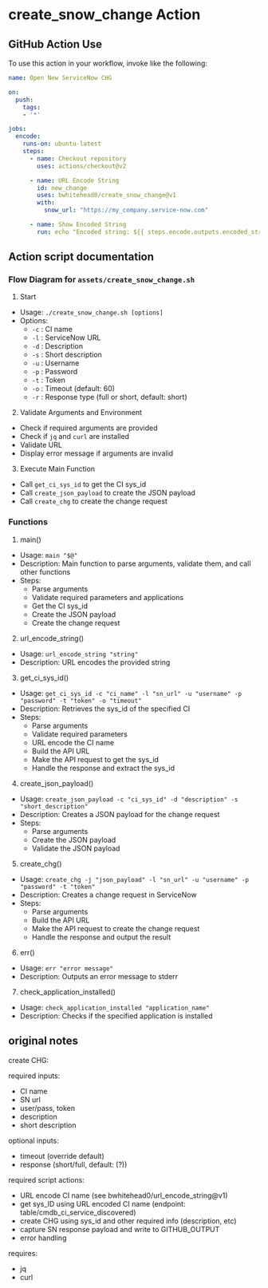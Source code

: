 # create_snow_change Action

## GitHub Action Use

To use this action in your workflow, invoke like the following:

```yaml
name: Open New ServiceNow CHG

on:
  push:
    tags:
    - '*'

jobs:
  encode:
    runs-on: ubuntu-latest
    steps:
      - name: Checkout repository
        uses: actions/checkout@v2

      - name: URL Encode String
        id: new_change
        uses: bwhitehead0/create_snow_change@v1
        with:
          snow_url: "https://my_company.service-now.com"

      - name: Show Encoded String
        run: echo "Encoded string: ${{ steps.encode.outputs.encoded_string }}"
```

## Action script documentation

### Flow Diagram for `assets/create_snow_change.sh`

1. Start
  - Usage: `./create_snow_change.sh [options]`
  - Options:
    - `-c` : CI name
    - `-l` : ServiceNow URL
    - `-d` : Description
    - `-s` : Short description
    - `-u` : Username
    - `-p` : Password
    - `-t` : Token
    - `-o` : Timeout (default: 60)
    - `-r` : Response type (full or short, default: short)
2. Validate Arguments and Environment
  - Check if required arguments are provided
  - Check if `jq` and `curl` are installed
  - Validate URL
  - Display error message if arguments are invalid
3. Execute Main Function
  - Call `get_ci_sys_id` to get the CI sys_id
  - Call `create_json_payload` to create the JSON payload
  - Call `create_chg` to create the change request

### Functions

1. main()
  - Usage: `main "$@"`
  - Description: Main function to parse arguments, validate them, and call other functions
  - Steps:
    - Parse arguments
    - Validate required parameters and applications
    - Get the CI sys_id
    - Create the JSON payload
    - Create the change request

2. url_encode_string()
  - Usage: `url_encode_string "string"`
  - Description: URL encodes the provided string

3. get_ci_sys_id()
  - Usage: `get_ci_sys_id -c "ci_name" -l "sn_url" -u "username" -p "password" -t "token" -o "timeout"`
  - Description: Retrieves the sys_id of the specified CI
  - Steps:
    - Parse arguments
    - Validate required parameters
    - URL encode the CI name
    - Build the API URL
    - Make the API request to get the sys_id
    - Handle the response and extract the sys_id

4. create_json_payload()
  - Usage: `create_json_payload -c "ci_sys_id" -d "description" -s "short_description"`
  - Description: Creates a JSON payload for the change request
  - Steps:
    - Parse arguments
    - Create the JSON payload
    - Validate the JSON payload

5. create_chg()
  - Usage: `create_chg -j "json_payload" -l "sn_url" -u "username" -p "password" -t "token"`
  - Description: Creates a change request in ServiceNow
  - Steps:
    - Parse arguments
    - Build the API URL
    - Make the API request to create the change request
    - Handle the response and output the result

6. err()
  - Usage: `err "error message"`  
  - Description: Outputs an error message to stderr

7. check_application_installed()
  - Usage: `check_application_installed "application_name"`
  - Description: Checks if the specified application is installed

## original notes

create CHG:

required inputs:
  * CI name
  * SN url
  * user/pass, token
  * description
  * short description

optional inputs:
  * timeout (override default)
  * response (short/full, default: (?))


required script actions:
  * URL encode CI name (see bwhitehead0/url_encode_string@v1)
  * get sys_ID using URL encoded CI name (endpoint: table/cmdb_ci_service_discovered)
  * create CHG using sys_id and other required info (description, etc)
  * capture SN response payload and write to GITHUB_OUTPUT
  * error handling

requires:
  * jq
  * curl
